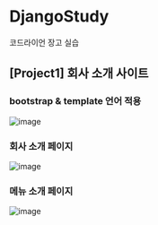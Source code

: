 # DjangoStudy
코드라이언 장고 실습

<h2> [Project1] 회사 소개 사이트 </h2>

<h3> bootstrap & template 언어 적용 </h3>

![image](https://user-images.githubusercontent.com/89904767/177286591-661742cb-1f46-4d18-bda6-40a8d22e9893.png)


<h3> 회사 소개 페이지 </h3>

![image](https://user-images.githubusercontent.com/89904767/177316116-1cac0c31-6443-4ab4-9f0a-f76e060089ea.png)


<h3> 메뉴 소개 페이지 </h3>

![image](https://user-images.githubusercontent.com/89904767/177316171-df03c179-bfc7-4a3d-96f6-66ce69f27382.png)

